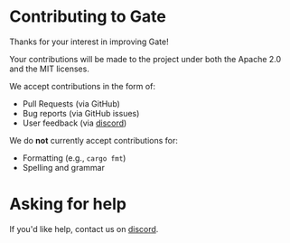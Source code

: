 # Contributing to Gate

Thanks for your interest in improving Gate!

Your contributions will be made to the project under both the Apache 2.0 and
the MIT licenses.

We accept contributions in the form of:

- Pull Requests (via GitHub)
- Bug reports (via GitHub issues)
- User feedback (via [discord](https://discord.gg/YWZCWPrNTb))

We do **not** currently accept contributions for:

- Formatting (e.g., `cargo fmt`)
- Spelling and grammar

# Asking for help

If you'd like help, contact us on [discord](https://discord.gg/YWZCWPrNTb).
